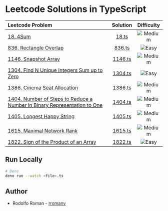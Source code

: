 # Leetcode Solutions in TypeScript

| Leetcode Problem                                                                                                                                                                          |      Solution      |                       Difficulty                       |
| :---------------------------------------------------------------------------------------------------------------------------------------------------------------------------------------- | :----------------: | :----------------------------------------------------: |
| [18. 4Sum](https://leetcode.com/problems/4sum/)                                                                                                                                           |   [18.ts](18.ts)   | ![Medium](https://img.shields.io/badge/-Medium-yellow) |
| [836. Rectangle Overlap](https://leetcode.com/problems/rectangle-overlap)                                                                                                                 |  [836.ts](836.ts)  |   ![Easy](https://img.shields.io/badge/-Easy-green)    |
| [1146. Snapshot Array](https://leetcode.com/problems/snapshot-array/)                                                                                                                     | [1146.ts](1146.ts) | ![Medium](https://img.shields.io/badge/-Medium-yellow) |
| [1304. Find N Unique Integers Sum up to Zero](https://leetcode.com/problems/find-n-unique-integers-sum-up-to-zero)                                                                        | [1304.ts](1304.ts) |   ![Easy](https://img.shields.io/badge/-Easy-green)    |
| [1386. Cinema Seat Allocation](https://leetcode.com/problems/cinema-seat-allocation/)                                                                                                     |  [1386.ts](1386)   | ![Medium](https://img.shields.io/badge/-Medium-yellow) |
| [1404. Number of Steps to Reduce a Number in Binary Representation to One](https://leetcode.com/problems/number-of-steps-to-reduce-a-number-in-binary-representation-to-one/description/) | [1404.ts](1404.ts) | ![Medium](https://img.shields.io/badge/-Medium-yellow) |
| [1405. Longest Happy String](https://leetcode.com/problems/longest-happy-string)                                                                                                          | [1405.ts](1405.ts) | ![Medium](https://img.shields.io/badge/-Medium-yellow) |
| [1615. Maximal Network Rank](https://leetcode.com/problems/maximal-network-rank/)                                                                                                         | [1615.ts](1615.ts) | ![Medium](https://img.shields.io/badge/-Medium-yellow) |
| [1822. Sign of the Product of an Array](https://leetcode.com/problems/sign-of-the-product-of-an-array)                                                                                    | [1822.ts](1822.ts) |   ![Easy](https://img.shields.io/badge/-Easy-green)    |

## Run Locally

```bash
# Deno
deno run --watch <file>.ts
```

## Author

- Rodolfo Roman - [rromanv](https://github.com/rromanv/)

